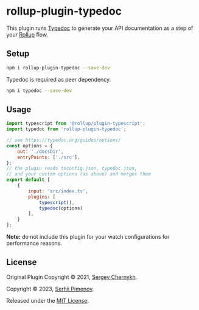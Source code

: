 <!-- ![npm](https://img.shields.io/npm/v/shake-detector)
![npm bundle size](https://img.shields.io/bundlephobia/minzip/shake-detector)
![NPM](https://img.shields.io/npm/l/shake-detector)
![GitHub top language](https://img.shields.io/github/languages/top/serglider/shake-detector) -->

<!--- https://shields.io/ badges -->

# rollup-plugin-typedoc
This plugin runs [Typedoc](https://typedoc.org/) to generate your API documentation as a step of your [Rollup](http://rollupjs.org/) flow.

## Setup

```bash
npm i rollup-plugin-typedoc --save-dev
```

Typedoc is required as peer dependency. 
```bash
npm i typedoc --save-dev
```
<!-- todo: no-.nojekyll -->
## Usage
```js
import typescript from '@rollup/plugin-typescript';
import typedoc from 'rollup-plugin-typedoc';

// see https://typedoc.org/guides/options/
const options = {
    out: './docsDir',
    entryPoints: ['./src'],
};
// the plugin reads tsconfig.json, typedoc.json,
// and your custom options (as above) and merges them
export default [
    {
        input: 'src/index.ts',
        plugins: [
            typescript(),
            typedoc(options)
        ],
    }
];
```
__Note:__ do not include this plugin for your watch configurations for performance reasons.

## License

Original Plugin Copyright © 2021, [Sergey Chernykh](https://github.com/serglider).

Copyright © 2023, [Serhii Pimenov](https://github.com/olton).

Released under the [MIT License](LICENSE).
